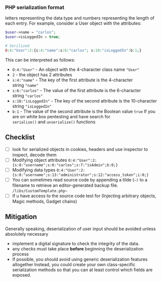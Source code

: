### PHP serialization format
letters representing the data type and numbers representing the length of each entry. 
For example, consider a User object with the attributes:
```php
$user->name = "carlos";
$user->isLoggedIn = true;

# Serilized
O:4:"User":2:{s:4:"name":s:6:"carlos"; s:10:"isLoggedIn":b:1;}
```

This can be interpreted as follows:
- `O:4:"User"` - An object with the 4-character class name `"User"`
- `2` - the object has 2 attributes
- `s:4:"name"` - The key of the first attribute is the 4-character string `"name"`
- `s:6:"carlos"` - The value of the first attribute is the 6-character string `"carlos"`
- `s:10:"isLoggedIn"` - The key of the second attribute is the 10-character string `"isLoggedIn"`
- `b:1` - The value of the second attribute is the Boolean value `true`
If you are on white box pentesting and have  search for `serialize()` and `unserialize()` functions

## Checklist
- [ ] look for serialized objects in cookies, headers and use inspector to inspect, decode them 
- [ ] Modifying object attributes
   `O:4:"User":2:{s:8:"username";s:6:"carlos";s:7:"isAdmin";b:0;}`
- [ ] Modifying data types 
  `O:4:"User":2:{s:8:"username";s:13:"administrator";s:12:"access_token";i:0;}`
- [ ] You can sometimes read source code by appending a tilde (`~)` to a filename to retrieve an editor-generated backup file. `/libs/CustomTemplate.php~`
- [ ] If u have access to the source code test for (Injecting arbitrary objects, Magic methods, Gadget chains)
## Mitigation
Generally speaking, deserialization of user input should be avoided unless absolutely necessary
- implement a digital signature to check the integrity of the data.
- any checks must take place **before** beginning the deserialization process
- If possible, you should avoid using generic deserialization features altogether Instead, you could create your own class-specific serialization methods so that you can at least control which fields are exposed.